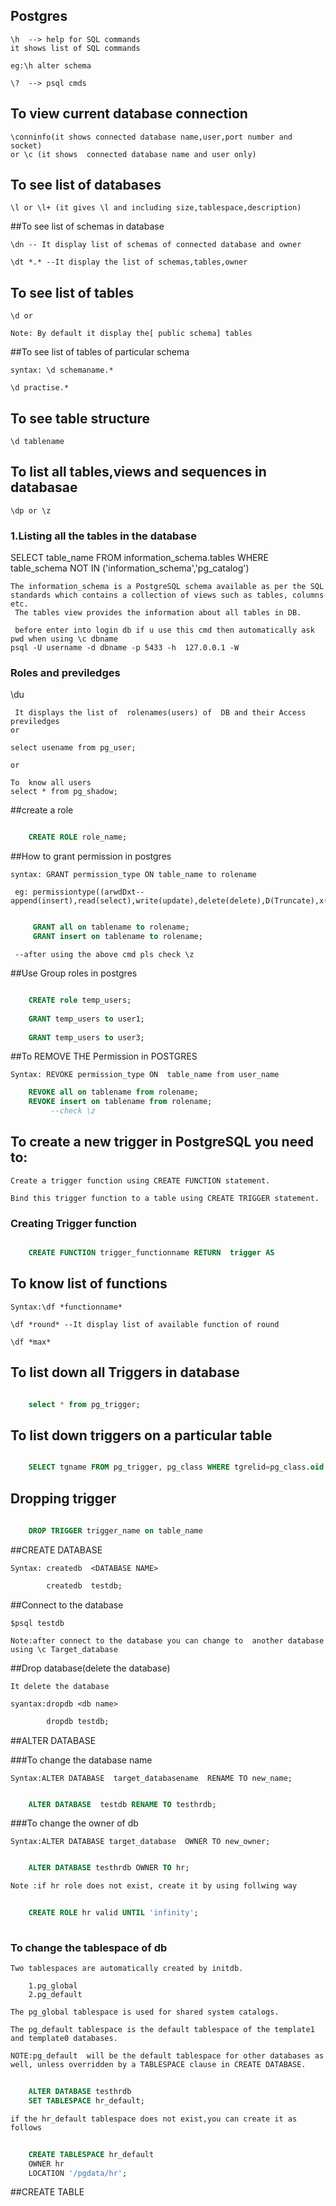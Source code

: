 ## Postgres

	\h  --> help for SQL commands
	it shows list of SQL commands
	
	eg:\h alter schema
	
	\?  --> psql cmds

## To view current database connection                                                  
	\conninfo(it shows connected database name,user,port number and socket)
	or \c (it shows  connected database name and user only)

## To see list of databases
	\l or \l+ (it gives \l and including size,tablespace,description)

##To see list of schemas in database

	\dn -- It display list of schemas of connected database and owner

	\dt *.* --It display the list of schemas,tables,owner

## To see list of tables
	\d or

	Note: By default it display the[ public schema] tables

##To see list of tables of particular schema

	syntax: \d schemaname.*
	
	\d practise.*

## To see table structure 
	\d tablename
	
## To list all tables,views and sequences in databasae 
	\dp or \z


### 1.Listing all the tables in the database

  SELECT table_name FROM information_schema.tables
  WHERE table_schema NOT IN ('information_schema','pg_catalog')
  
    The information_schema is a PostgreSQL schema available as per the SQL standards which contains a collection of views such as tables, columns etc.
	 The tables view provides the information about all tables in DB.
    
	 before enter into login db if u use this cmd then automatically ask pwd when using \c dbname
    psql -U username -d dbname -p 5433 -h  127.0.0.1 -W
   
### Roles and previledges
  
  \du
   
     It displays the list of  rolenames(users) of  DB and their Access previledges
    or
   
    select usename from pg_user;
   
    or
   
    To  know all users
    select * from pg_shadow;
   
##create a role
```sql

	CREATE ROLE role_name;

```
##How to grant permission in postgres

	syntax:	GRANT permission_type ON table_name to rolename
     
     eg: permissiontype((arwdDxt--append(insert),read(select),write(update),delete(delete),D(Truncate),x(references),t(trigger)
```sql

     GRANT all on tablename to rolename;
     GRANT insert on tablename to rolename;
```
     --after using the above cmd pls check \z
   
##Use Group roles in postgres

```sql

	CREATE role temp_users;
	
	GRANT temp_users to user1;
	
	GRANT temp_users to user3;

```

##To REMOVE THE Permission in POSTGRES

	Syntax:	REVOKE permission_type ON  table_name from user_name 
	
```sql
	REVOKE all on tablename from rolename;
	REVOKE insert on tablename from rolename;
         --check \z 
```

## To create a new trigger in PostgreSQL you need to:

	Create a trigger function using CREATE FUNCTION statement.
	
	Bind this trigger function to a table using CREATE TRIGGER statement.
	
### Creating Trigger function
```sql

	CREATE FUNCTION trigger_functionname RETURN  trigger AS
```
## To know list of functions

	Syntax:\df *functionname*
	
	\df *round* --It display list of available function of round

	\df *max*

	
## To list down all Triggers in database

```sql

	select * from pg_trigger;

```	
## To list down triggers on a particular table

```sql

	SELECT tgname FROM pg_trigger, pg_class WHERE tgrelid=pg_class.oid AND relname='table_name';

```

## Dropping trigger

```sql
	
	DROP TRIGGER trigger_name on table_name

```
	
	
	
##CREATE DATABASE

	Syntax: createdb  <DATABASE NAME>

```sql		
		createdb  testdb;
```

##Connect to the database

	$psql testdb

	Note:after connect to the database you can change to  another database using \c Target_database
##Drop database(delete the database)
	
	It delete the database

	syantax:dropdb <db name>

```sql
		dropdb testdb;
```

##ALTER DATABASE


###To change the database name
	
	Syntax:ALTER DATABASE  target_databasename  RENAME TO new_name;

```sql

	ALTER DATABASE  testdb RENAME TO testhrdb;

```

###To change the owner of db
	
	Syntax:ALTER DATABASE target_database  OWNER TO new_owner;

```sql

	ALTER DATABASE testhrdb OWNER TO hr;

```

	Note :if hr role does not exist, create it by using follwing way

```sql
	
	CREATE ROLE hr valid UNTIL 'infinity';
	
```

### To change the tablespace of db

	Two tablespaces are automatically created by initdb.
	
		1.pg_global
		2.pg_default

	The pg_global tablespace is used for shared system catalogs.
	
	The pg_default tablespace is the default tablespace of the template1 and template0 databases.
	
	NOTE:pg_default  will be the default tablespace for other databases as well, unless overridden by a TABLESPACE clause in CREATE DATABASE.

```sql
	
	ALTER DATABASE testhrdb
	SET TABLESPACE hr_default;
```

	if the hr_default tablespace does not exist,you can create it as follows

```sql
	
	CREATE TABLESPACE hr_default
	OWNER hr
	LOCATION '/pgdata/hr';

```

##CREATE TABLE


